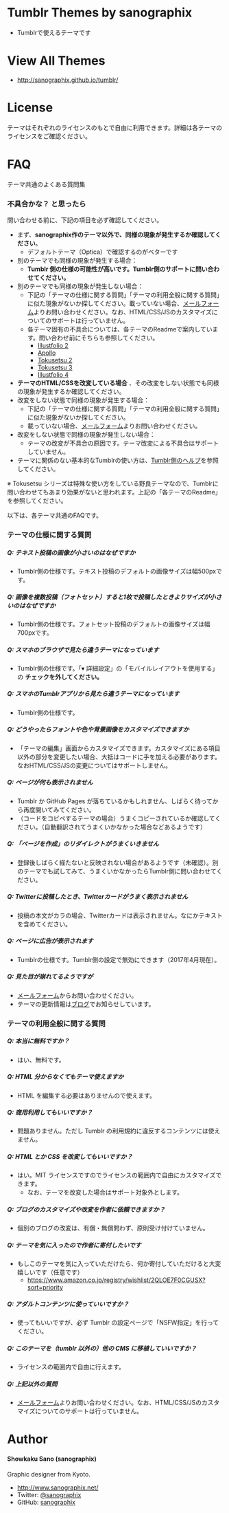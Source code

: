 # Tumblr Themes by sanographix

* Tumblrで使えるテーマです

# View All Themes

* <http://sanographix.github.io/tumblr/>

# License

テーマはそれぞれのライセンスのもとで自由に利用できます。詳細は各テーマのライセンスをご確認ください。

# FAQ

テーマ共通のよくある質問集

### 不具合かな？ と思ったら

問い合わせる前に、下記の項目を必ず確認してください。

- まず、**sanographix作のテーマ以外で、同様の現象が発生するか確認してください**。
    - デフォルトテーマ（Optica）で確認するのがベターです
- 別のテーマでも同様の現象が発生する場合：
    - **Tumblr 側の仕様の可能性が高いです。Tumblr側のサポートに問い合わせてください。**
- 別のテーマでも同様の現象が発生しない場合：
    - 下記の「テーマの仕様に関する質問」「テーマの利用全般に関する質問」に似た現象がないか探してください。載っていない場合、[メールフォーム](http://www.sanographix.net/contact/)よりお問い合わせください。なお、HTML/CSS/JSのカスタマイズについてのサポートは行っていません。
    - 各テーマ固有の不具合については、各テーマのReadmeで案内しています。問い合わせ前にそちらも参照してください。
         - [Illustfolio 2](https://github.com/sanographix/tumblr/blob/master/illustfolio2/readme.md#困ったときは)
         - [Apollo](https://github.com/sanographix/tumblr/tree/master/apollo#困ったときは)
         - [Tokusetsu 2](https://github.com/sanographix/tumblr/tree/master/tokusetsu2#困ったときは)
         - [Tokusetsu 3](https://sanographix.github.io/tokusetsu3/docs/faq.html)
         - [Illustfolio 4](https://sanographix.github.io/illustfolio4/docs/#faq)
- **テーマのHTML/CSSを改変している場合** 、その改変をしない状態でも同様の現象が発生するか確認してください。
- 改変をしない状態で同様の現象が発生する場合：
    - 下記の「テーマの仕様に関する質問」「テーマの利用全般に関する質問」に似た現象がないか探してください。
    - 載っていない場合、[メールフォーム](http://www.sanographix.net/contact/)よりお問い合わせください。
- 改変をしない状態で同様の現象が発生しない場合：
    - テーマの改変が不具合の原因です。テーマ改変による不具合はサポートしていません。
- テーマに関係のない基本的なTumblrの使い方は、[Tumblr側のヘルプ](https://www.tumblr.com/help)を参照してください。

※ Tokusetsu シリーズは特殊な使い方をしている野良テーマなので、Tumblrに問い合わせてもあまり効果がないと思われます。上記の「各テーマのReadme」を参照してください。

以下は、各テーマ共通のFAQです。

### テーマの仕様に関する質問

##### Q: テキスト投稿の画像が小さいのはなぜですか

* Tumblr側の仕様です。テキスト投稿のデフォルトの画像サイズは幅500pxです。

##### Q: 画像を複数投稿（フォトセット）すると1枚で投稿したときよりサイズが小さいのはなぜですか

* Tumblr側の仕様です。フォトセット投稿のデフォルトの画像サイズは幅700pxです。

##### Q: スマホのブラウザで見たら違うテーマになっています

* Tumblr側の仕様です。「▾ 詳細設定」の「モバイルレイアウトを使用する」の **チェックを外してください。**

##### Q: スマホのTumblrアプリから見たら違うテーマになっています

* Tumblr側の仕様です。

##### Q: どうやったらフォントや色や背景画像をカスタマイズできますか

* 「テーマの編集」画面からカスタマイズできます。カスタマイズにある項目以外の部分を変更したい場合、大抵はコードに手を加える必要があります。なおHTML/CSS/JSの変更についてはサポートしません。

##### Q: ページが何も表示されません
* Tumblr か GitHub Pages が落ちているかもしれません、しばらく待ってから再度開いてみてください。
* （コードをコピペするテーマの場合）うまくコピーされているか確認してください。（自動翻訳されてうまくいかなかった場合などあるようです）

##### Q: 「ページを作成」のリダイレクトがうまくいきません

* 登録後しばらく経たないと反映されない場合があるようです（未確認）。別のテーマでも試してみて、うまくいかなかったらTumblr側に問い合わせてください。

##### Q: Twitterに投稿したとき、Twitterカードがうまく表示されません

* 投稿の本文がカラの場合、Twitterカードは表示されません。なにかテキストを含めてください。

##### Q: ページに広告が表示されます

* Tumblrの仕様です。Tumblr側の設定で無効にできます（2017年4月現在）。

##### Q: 見た目が崩れてるようですが

* [メールフォーム](http://www.sanographix.net/contact/)からお問い合わせください。
* テーマの更新情報は[ブログ](http://memo.sanographix.net/)でお知らせしています。

### テーマの利用全般に関する質問

##### Q: 本当に無料ですか？
* はい、無料です。

##### Q: HTML 分からなくてもテーマ使えますか
* HTML を編集する必要はありませんので使えます。

##### Q: 商用利用してもいいですか？
* 問題ありません。ただし Tumblr の利用規約に違反するコンテンツには使えません。

##### Q: HTML とか CSS を改変してもいいですか？
* はい。MIT ライセンスですのでライセンスの範囲内で自由にカスタマイズできます。
    * なお、テーマを改変した場合はサポート対象外とします。

##### Q: ブログのカスタマイズや改変を作者に依頼できますか？
* 個別のブログの改変は、有償・無償問わず、原則受け付けていません。

##### Q: テーマを気に入ったので作者に寄付したいです

* もしこのテーマを気に入っていただけたら、何か寄付していただけると大変嬉しいです（任意です）
    * <https://www.amazon.co.jp/registry/wishlist/2QLOE7F0CGUSX?sort=priority>

##### Q: アダルトコンテンツに使っていいですか？
* 使ってもいいですが、必ず Tumblr の設定ページで「NSFW指定」を行ってください。

##### Q: このテーマを（tumblr 以外の）他の CMS に移植していいですか？
* ライセンスの範囲内で自由に行えます。

##### Q: 上記以外の質問

* [メールフォーム](http://www.sanographix.net/contact/)よりお問い合わせください。なお、HTML/CSS/JSのカスタマイズについてのサポートは行っていません。

# Author

#### Showkaku Sano (sanographix)

Graphic designer from Kyoto.

* <http://www.sanographix.net/>
* Twitter: [@sanographix](https://twitter.com/sanographix)
* GitHub: [sanographix](https://github.com/sanographix)
